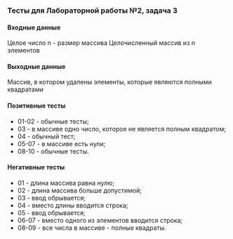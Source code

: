 ### Тесты для Лабораторной работы №2, задача 3

#### Входные данные

Целое число n - размер массива
Целочисленный массив из n элементов

#### Выходные данные

Массив, в котором удалены элементы, которые являются полными квадратами

#### Позитивные тесты

- 01-02 - обычные тесты;
- 03 - в массиве одно число, которое не является полным квадратом;
- 04 - обычный тест;
- 05-07 - в массиве есть нули;
- 08-10 - обычные тесты.

#### Негативные тесты

- 01 - длина массива равна нулю;
- 02 - длина массива больше допустимой;
- 03 - ввод обрывается;
- 04 - вместо длины вводится строка;
- 05 - ввод обрывается;
- 06-07 - вместо одного из элементов вводится строка;
- 08-09 - все числа в массиве - полные квадраты.